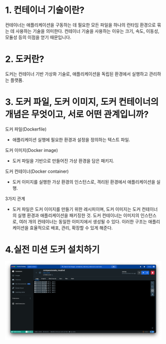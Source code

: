 # 1. 컨테이너 기술이란?

컨테이너는 애플리케이션을 구동하는 데 필요한 모든 파일을 하나의 런타임 환경으로 묶는 데 사용하는 기술을 의미한다. 컨테이너 기술을 사용하는 이유는 크기, 속도, 이동성, 모듈성 등의 이점을 얻기 때문입니다.

# 2. 도커란?

도커는 컨테이너 기반 가상화 기술로, 애플리케이션을 독립된 환경에서 실행하고 관리하는 플랫폼.

# 3. 도커 파일, 도커 이미지, 도커 컨테이너의 개념은 무엇이고, 서로 어떤 관계입니까?

도커 파일(Dockerfile)

- 애플리케이션 실행에 필요한 환경과 설정을 정의하는 텍스트 파일.

도커 이미지(Docker image)

- 도커 파일을 기반으로 만들어진 가상 환경을 담은 패키지.

도커 컨테이너(Docker container)

- 도커 이미지를 실행한 가상 환경의 인스턴스로, 격리된 환경에서 애플리케이션을 실행.

3가지 관계

- 도커 파일은 도커 이미지를 만들기 위한 레시피이며, 도커 이미지는 도커 컨테이너의 실행 환경과 애플리케이션을 패키징한 것. 도커 컨테이너는 이미지의 인스턴스로, 여러 개의 컨테이너는 동일한 이미지에서 생성될 수 있다. 이러한 구조는 애플리케이션을 효율적으로 배포, 관리, 확장할 수 있게 해준다.

# 4.실전 미션 도커 설치하기

![도커](image.png)
